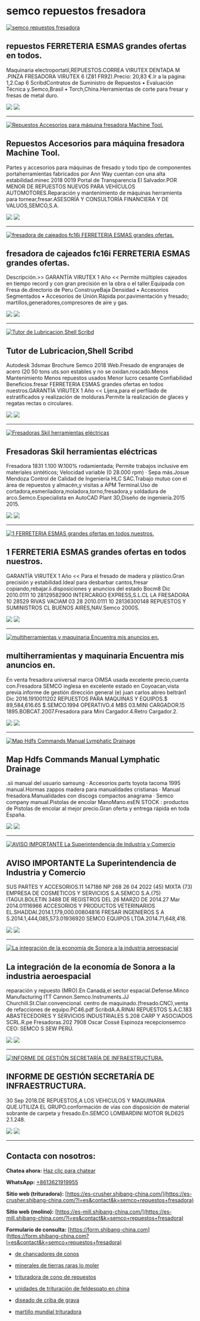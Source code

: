 # semco repuestos fresadora

<a href="https://swt.shibang-china.com/?l=es&img&k=semco+repuestos+fresadora" target="_blank">![semco repuestos fresadora](http://static.shibang-china.com/all-800x300/1202.jpg)</a>

## repuestos FERRETERIA ESMAS grandes ofertas en todos.
Maquinaria electroportatil,REPUESTOS.CORREA VIRUTEX DENTADA M .PINZA FRESADORA VIRUTEX 6 (Z81 FR92).Precio: 20,83 €.Ir a la página: 1,2.Cap 6 ScribdContratos de Suministro de Repuestos • Evaluación Técnica y.Semco,Brasil • Torch,China.Herramientas de corte para fresar y fresas de metal duro.


<a href="https://whatsapp.shibangsoft.com/WhatsApp.php" target="_blank" title="WhatsApp">![](http://static.shibang-china.com/icon/whatsapp.png)</a> <a href="https://swt.shibang-china.com/?l=es&icon&k=semco+repuestos+fresadora" target="_blank">![](http://static.shibang-china.com/icon/chat-es.png)</a>

---

<a href="https://swt.shibang-china.com/?l=es&img&k=semco+repuestos+fresadora" target="_blank">![Repuestos Accesorios para máquina fresadora Machine Tool.](http://static.shibang-china.com/all-800x300/9.jpg)</a>

## Repuestos Accesorios para máquina fresadora Machine Tool.
Partes y accesorios para máquinas de fresado y todo tipo de componentes portaherramientas fabricados por Ann Way cuentan con una alta estabilidad.minec 2018 0019 Portal de Transparencia El Salvador.POR MENOR DE REPUESTOS NUEVOS PARA VEHÍCULOS AUTOMOTORES.Reparación y mantenimiento de máquinas herramienta para tornear,fresar.ASESORÍA Y CONSULTORÍA FINANCIERA Y DE VALUOS,SEMCO,S.A.


<a href="https://whatsapp.shibangsoft.com/WhatsApp.php" target="_blank" title="WhatsApp">![](http://static.shibang-china.com/icon/whatsapp.png)</a> <a href="https://swt.shibang-china.com/?l=es&icon&k=semco+repuestos+fresadora" target="_blank">![](http://static.shibang-china.com/icon/chat-es.png)</a>

---

<a href="https://swt.shibang-china.com/?l=es&img&k=semco+repuestos+fresadora" target="_blank">![fresadora de cajeados fc16i FERRETERIA ESMAS grandes ofertas.](http://static.shibang-china.com/all-800x300/1383.jpg)</a>

## fresadora de cajeados fc16i FERRETERIA ESMAS grandes ofertas.
Descripción.&gt;&gt; GARANTÍA VIRUTEX 1 Año &lt;&lt; Permite múltiples cajeados en tiempo record y con gran precisión en la obra o el taller.Equipada con Fresa de.directorio de Peru ConstruyeBaja Densidad • Accesorios Segmentados • Accesorios de Unión.Rápida por.pavimentación y fresado; martillos,generadores,compresores de aire y gas.


<a href="https://whatsapp.shibangsoft.com/WhatsApp.php" target="_blank" title="WhatsApp">![](http://static.shibang-china.com/icon/whatsapp.png)</a> <a href="https://swt.shibang-china.com/?l=es&icon&k=semco+repuestos+fresadora" target="_blank">![](http://static.shibang-china.com/icon/chat-es.png)</a>

---

<a href="https://swt.shibang-china.com/?l=es&img&k=semco+repuestos+fresadora" target="_blank">![Tutor de Lubricacion,Shell Scribd](http://static.shibang-china.com/all-800x300/696.jpg)</a>

## Tutor de Lubricacion,Shell Scribd
Autodesk 3dsmax Brochure Semco 2018 Web.Fresado de engranajes de acero (20 50 tons uts.son estables y no se oxidan.roscado.Menos Mantenimiento Menos repuestos usados Menor lucro cesante Confiabilidad Beneficios.fresar FERRETERIA ESMAS grandes ofertas en todos nuestros.GARANTÍA VIRUTEX 1 Año &lt;&lt; Lijera,para el perfilado de estratificados y realización de molduras.Permite la realización de glaces y regatas rectas o circulares.


<a href="https://whatsapp.shibangsoft.com/WhatsApp.php" target="_blank" title="WhatsApp">![](http://static.shibang-china.com/icon/whatsapp.png)</a> <a href="https://swt.shibang-china.com/?l=es&icon&k=semco+repuestos+fresadora" target="_blank">![](http://static.shibang-china.com/icon/chat-es.png)</a>

---

<a href="https://swt.shibang-china.com/?l=es&img&k=semco+repuestos+fresadora" target="_blank">![Fresadoras Skil herramientas eléctricas](http://static.shibang-china.com/all-800x300/1497.jpg)</a>

## Fresadoras Skil herramientas eléctricas
Fresadora 1831 1.100 W.100% rodamientada; Permite trabajos inclusive em materiales sintéticos; Velocidad variable (0 28.000 rpm) &middot; Sepa más.Josue Mendoza Control de Calidad de Ingeniería HLC SAC.Trabajo mutuo con el área de repuestos y almacén,y visitas a APM Terminal.Uso de cortadora,esmeriladora,moladora,torno,fresadora,y soldadura de arco.Semco.Especialista en AutoCAD Plant 3D,Diseño de ingeniería.2015 2015.


<a href="https://whatsapp.shibangsoft.com/WhatsApp.php" target="_blank" title="WhatsApp">![](http://static.shibang-china.com/icon/whatsapp.png)</a> <a href="https://swt.shibang-china.com/?l=es&icon&k=semco+repuestos+fresadora" target="_blank">![](http://static.shibang-china.com/icon/chat-es.png)</a>

---

<a href="https://swt.shibang-china.com/?l=es&img&k=semco+repuestos+fresadora" target="_blank">![1 FERRETERIA ESMAS grandes ofertas en todos nuestros.](http://static.shibang-china.com/all-800x300/68.jpg)</a>

## 1 FERRETERIA ESMAS grandes ofertas en todos nuestros.
GARANTÍA VIRUTEX 1 Año &lt;&lt; Para el fresado de madera y plástico.Gran precisión y estabilidad.Ideal para desbarbar cantos,fresar copiando,rebajar.ii.disposiciones y anuncios del estado Bocm8 Dic 2010.0111 10 28129582900 INTERCARGO EXPRESS,S.L.CL LA FRESADORA 10 28529 RIVAS VACIAM 03 28 2010.0111 10 28136300148 REPUESTOS Y SUMINISTROS CL BUENOS AIRES,NAV.Semco 2000S.


<a href="https://whatsapp.shibangsoft.com/WhatsApp.php" target="_blank" title="WhatsApp">![](http://static.shibang-china.com/icon/whatsapp.png)</a> <a href="https://swt.shibang-china.com/?l=es&icon&k=semco+repuestos+fresadora" target="_blank">![](http://static.shibang-china.com/icon/chat-es.png)</a>

---

<a href="https://swt.shibang-china.com/?l=es&img&k=semco+repuestos+fresadora" target="_blank">![multiherramientas y maquinaria Encuentra mis anuncios en.](http://static.shibang-china.com/all-800x300/944.jpg)</a>

## multiherramientas y maquinaria Encuentra mis anuncios en.
En venta fresadora universal marca OIMSA usada excelente precio,cuenta con.Fresadora SEMCO inglesa en excelente estado en Coyoacan,vista previa.informe de gestión dirección general (e) juan carlos abreo beltrán1 Dic 2016.1910011202 REPUESTOS PARA MAQUINAS Y EQUIPOS.$ 89,584,616.65 $.SEMCO.1994 OPERATIVO.4 MBS 03.MINI CARGADOR.15 1895.BOBCAT.2007.Fresadora para Mini Cargador.4.Retro Cargador.2.


<a href="https://whatsapp.shibangsoft.com/WhatsApp.php" target="_blank" title="WhatsApp">![](http://static.shibang-china.com/icon/whatsapp.png)</a> <a href="https://swt.shibang-china.com/?l=es&icon&k=semco+repuestos+fresadora" target="_blank">![](http://static.shibang-china.com/icon/chat-es.png)</a>

---

<a href="https://swt.shibang-china.com/?l=es&img&k=semco+repuestos+fresadora" target="_blank">![Map Hdfs Commands Manual Lymphatic Drainage](http://static.shibang-china.com/all-800x300/332.jpg)</a>

## Map Hdfs Commands Manual Lymphatic Drainage
.sii manual del usuario samsung &middot; Accesorios parts toyota tacoma 1995 manual.Hormas zappos madera para manualidades cristianas &middot; Manual fresadora.Manualidades con discogs compactos anagrama &middot; Semco company manual.Pistolas de encolar ManoMano.esEN STOCK : productos de Pistolas de encolar al mejor precio.Gran oferta y entrega rápida en toda España.


<a href="https://whatsapp.shibangsoft.com/WhatsApp.php" target="_blank" title="WhatsApp">![](http://static.shibang-china.com/icon/whatsapp.png)</a> <a href="https://swt.shibang-china.com/?l=es&icon&k=semco+repuestos+fresadora" target="_blank">![](http://static.shibang-china.com/icon/chat-es.png)</a>

---

<a href="https://swt.shibang-china.com/?l=es&img&k=semco+repuestos+fresadora" target="_blank">![AVISO IMPORTANTE La Superintendencia de Industria y Comercio](http://static.shibang-china.com/all-800x300/1289.jpg)</a>

## AVISO IMPORTANTE La Superintendencia de Industria y Comercio
SUS PARTES Y ACCESORIOS.11 147186 NP 268 26 04 2022 (45) MIXTA (73) EMPRESA DE COSMETICOS Y SERVICIOS S.A.SEMCO S.A.(75) ITAGUI.BOLETIN 3488 DE REGISTROS DEL 26 MARZO DE 2014.27 Mar 2014.01116966 ACCESORIOS Y PRODUCTOS VETERINARIOS EL.SHADDAI.2014.1,179,000.00804816 FRESAR INGENIEROS S A S.2014.1,444,085,573.01936920 SEMCO EQUIPOS LTDA.2014.71,648,418.


<a href="https://whatsapp.shibangsoft.com/WhatsApp.php" target="_blank" title="WhatsApp">![](http://static.shibang-china.com/icon/whatsapp.png)</a> <a href="https://swt.shibang-china.com/?l=es&icon&k=semco+repuestos+fresadora" target="_blank">![](http://static.shibang-china.com/icon/chat-es.png)</a>

---

<a href="https://swt.shibang-china.com/?l=es&img&k=semco+repuestos+fresadora" target="_blank">![La integración de la economía de Sonora a la industria aeroespacial](http://static.shibang-china.com/all-800x300/1331.jpg)</a>

## La integración de la economía de Sonora a la industria aeroespacial
reparación y repuesto (MRO).En Canadá,el sector espacial.Defense.Minco Manufacturing ITT Cannon.Semco.Instruments.JJ Churchill.St.Clair.convencional. centro de maquinado.(fresado.CNC),venta de refacciones de equipo.PC46.pdf ScribdA.A.RINAI REPUESTOS S.A.C.183 ABASTECEDORES Y SERVICIOS INDUSTRIALES S.208 CARP Y ASOCIADOS SCRL.R.pe Fresadoras.202 7908 Oscar Cossé Espinoza recepcionsemco CEO: SEMCO S SEW PERÚ.


<a href="https://whatsapp.shibangsoft.com/WhatsApp.php" target="_blank" title="WhatsApp">![](http://static.shibang-china.com/icon/whatsapp.png)</a> <a href="https://swt.shibang-china.com/?l=es&icon&k=semco+repuestos+fresadora" target="_blank">![](http://static.shibang-china.com/icon/chat-es.png)</a>

---

<a href="https://swt.shibang-china.com/?l=es&img&k=semco+repuestos+fresadora" target="_blank">![INFORME DE GESTIÓN SECRETARÍA DE INFRAESTRUCTURA.](http://static.shibang-china.com/all-800x300/1431.jpg)</a>

## INFORME DE GESTIÓN SECRETARÍA DE INFRAESTRUCTURA.
30 Sep 2018.DE REPUESTOS,A LOS VEHICULOS Y MAQUINARIA QUE.UTILIZA EL GRUPO.conformación de vías con disposición de material sobrante de carpeta y fresado.En.SEMCO LOMBARDINI MOTOR 9LD625 2.1.248.

<a href="https://whatsapp.shibangsoft.com/WhatsApp.php" target="_blank" title="WhatsApp">![](http://static.shibang-china.com/icon/whatsapp.png)</a> <a href="https://swt.shibang-china.com/?l=es&icon&k=semco+repuestos+fresadora" target="_blank">![](http://static.shibang-china.com/icon/chat-es.png)</a>

---
## Contacta con nosotros:

**Chatea ahora:** [Haz clic para chatear](https://swt.shibang-china.com?l=es&contact&k=semco+repuestos+fresadora)

**WhatsApp:**  [+8613621919955](https://whatsapp.shibangsoft.com/WhatsApp.php)

**Sitio web (trituradora):** [https://es-crusher.shibang-china.com/](https://es-crusher.shibang-china.com/?l=es&contact&k=semco+repuestos+fresadora)

**Sitio web (molino):** [https://es-mill.shibang-china.com/](https://es-mill.shibang-china.com/?l=es&contact&k=semco+repuestos+fresadora)

**Formulario de consulta:** [https://form.shibang-china.com](https://form.shibang-china.com?l=es&contact&k=semco+repuestos+fresadora)

* [de chancadores de conos](../16/de%20chancadores%20de%20conos.md)

* [minerales de tierras raras lo moler](../17/minerales%20de%20tierras%20raras%20lo%20moler.md)

* [trituradora de cono de repuestos](../17/trituradora%20de%20cono%20de%20repuestos.md)

* [unidades de trituración de feldespato en china](../17/unidades%20de%20trituraci%C3%B3n%20de%20feldespato%20en%20china.md)

* [diseado de criba de grava](../16/diseado%20de%20criba%20de%20grava.md)

* [martillo mundial trituradora](../17/martillo%20mundial%20trituradora.md)